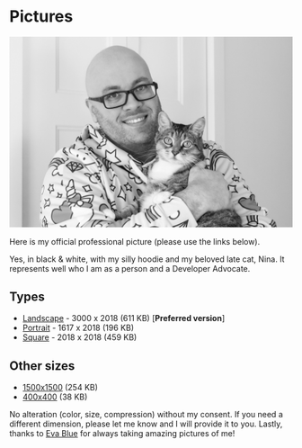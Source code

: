 # Pictures

![Fred's official picture](pictures/fharper-original.jpeg)

Here is my official professional picture (please use the links below).

Yes, in black & white, with my silly hoodie and my beloved late cat, Nina. It represents well who I am as a person and a Developer Advocate.

## Types

- [Landscape](pictures/fharper-original.jpeg) - 3000 x 2018 (611 KB) [**Preferred version**]
- [Portrait](pictures/fharper-portrait.jpeg) - 1617 x 2018 (196 KB)
- [Square](pictures/fharper-square.jpeg) - 2018 x 2018 (459 KB)

## Other sizes

- [1500x1500](pictures/fharper-original-1500x1500.jpeg) (254 KB)
- [400x400](pictures/fharper-original-400x400.jpeg) (38 KB)

No alteration (color, size, compression) without my consent. If you need a different dimension, please let me know and I will provide it to you. Lastly, thanks to [Eva Blue](https://evablue.com) for always taking amazing pictures of me!
